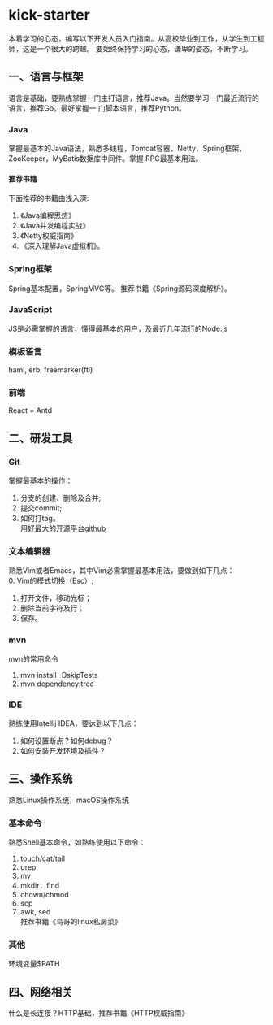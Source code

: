 # kick-starter
本着学习的心态，编写以下开发人员入门指南。从高校毕业到工作，从学生到工程师，这是一个很大的跨越。
要始终保持学习的心态，谦卑的姿态，不断学习。

## 一、语言与框架
语言是基础，要熟练掌握一门主打语言，推荐Java。当然要学习一门最近流行的语言，推荐Go。最好掌握一
门脚本语言，推荐Python。

### Java
掌握最基本的Java语法，熟悉多线程，Tomcat容器，Netty，Spring框架，ZooKeeper，MyBatis数据库中间件。掌握
RPC最基本用法。

#### 推荐书籍
下面推荐的书籍由浅入深:
1. 《Java编程思想》
2. 《Java并发编程实战》
3. 《Netty权威指南》 
4. 《深入理解Java虚拟机》。

### Spring框架
Spring基本配置，SpringMVC等。 推荐书籍《Spring源码深度解析》。

### JavaScript
JS是必需掌握的语言，懂得最基本的用户，及最近几年流行的Node.js

### 模板语言
haml, erb, freemarker(ftl)

### 前端
React + Antd

## 二、研发工具

### Git
掌握最基本的操作：
1. 分支的创建、删除及合并;  
2. 提交commit;  
3. 如何打tag。  
用好最大的开源平台[github](https://github.com)

### 文本编辑器
熟悉Vim或者Emacs，其中Vim必需掌握最基本用法，要做到如下几点：  
0. Vim的模式切换（Esc）;  
1. 打开文件，移动光标；  
2. 删除当前字符及行；  
3. 保存。

### mvn
mvn的常用命令
1. mvn install -DskipTests  
2. mvn dependency:tree

### IDE
熟练使用Intellij IDEA，要达到以下几点：  
1. 如何设置断点？如何debug？
2. 如何安装开发环境及插件？

## 三、操作系统
熟悉Linux操作系统，macOS操作系统

### 基本命令
熟悉Shell基本命令，如熟练使用以下命令：  
1. touch/cat/tail  
2. grep  
3. mv  
4. mkdir，find  
5. chown/chmod  
6. scp  
7. awk, sed  
推荐书籍《鸟哥的linux私房菜》

### 其他
环境变量$PATH

## 四、网络相关

什么是长连接？HTTP基础，推荐书籍《HTTP权威指南》
